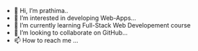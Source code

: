 - 👋 Hi, I’m prathima..
- 👀 I’m interested in developing Web-Apps...
- 🌱 I’m currently learning Full-Stack Web Developement course
- 💞️ I’m looking to collaborate on GitHub...
- 📫 How to reach me ...

<!---
kanadamprathima/kanadamprathima is a ✨ special ✨ repository because its `README.md` (this file) appears on your GitHub profile.
You can click the Preview link to take a look at your changes.
--->
